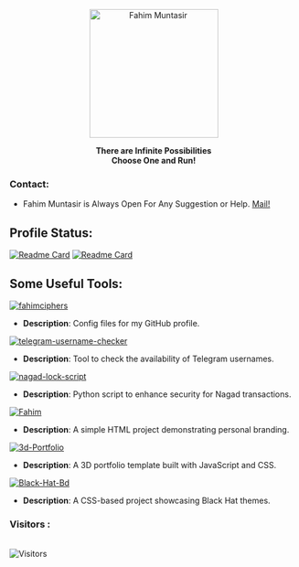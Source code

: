 <p align="center"><a href="https://github.com/fahimciphers"><img src="https://avatars.githubusercontent.com/u/84739872" width="225" height="225" alt="Fahim Muntasir"></a></p>
<b><p align="center">There are Infinite Possibilities<br>Choose One and Run!</p></b>

### Contact:
* Fahim Muntasir is Always Open For Any Suggestion or Help. <a href="mailto: fahimciphers@gmail.com"> Mail! </a>

## Profile Status:
[![Readme Card](https://github-readme-stats.vercel.app/api/top-langs?username=fahimciphers&show_icons=true&locale=en&layout=compact&theme=algolia)](https://github.com/fahimciphers)
[![Readme Card](https://github-readme-stats.vercel.app/api?username=fahimciphers&show_icons=true&locale=en&theme=algolia)](https://github.com/fahimciphers)

## Some Useful Tools:

[![fahimciphers](https://github-readme-stats.vercel.app/api/pin/?username=fahimciphers&repo=fahimciphers&theme=algolia)](https://github.com/fahimciphers/fahimciphers)
- **Description**: Config files for my GitHub profile.

[![telegram-username-checker](https://github-readme-stats.vercel.app/api/pin/?username=fahimciphers&repo=telegram-username-checker&theme=algolia)](https://github.com/fahimciphers/telegram-username-checker)
- **Description**: Tool to check the availability of Telegram usernames.

[![nagad-lock-script](https://github-readme-stats.vercel.app/api/pin/?username=fahimciphers&repo=nagad-lock-script&theme=algolia)](https://github.com/fahimciphers/nagad-lock-script)
- **Description**: Python script to enhance security for Nagad transactions.

[![Fahim](https://github-readme-stats.vercel.app/api/pin/?username=fahimciphers&repo=Fahim&theme=algolia)](https://github.com/fahimciphers/Fahim)
- **Description**: A simple HTML project demonstrating personal branding.

[![3d-Portfolio](https://github-readme-stats.vercel.app/api/pin/?username=fahimciphers&repo=3d-Portfolio&theme=algolia)](https://github.com/fahimciphers/3d-Portfolio)
- **Description**: A 3D portfolio template built with JavaScript and CSS.

[![Black-Hat-Bd](https://github-readme-stats.vercel.app/api/pin/?username=fahimciphers&repo=Black-Hat-Bd&theme=algolia)](https://github.com/fahimciphers/Black-Hat-Bd)
- **Description**: A CSS-based project showcasing Black Hat themes.

<h3>Visitors : </h3>
<br>
<img src="https://profile-counter.glitch.me/fahimciphers/count.svg" alt="Visitors">
